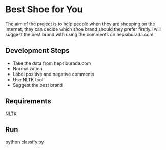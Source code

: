 # Best Shoe for You

  The aim of the project is to help people when they are shopping on the Internet, they can decide which shoe brand should they prefer firstly.I will suggest the best brand with using the comments on hepsiburada.com.
  
  
## Development Steps
  
* Take the data from hepsiburada.com
* Normalization 
* Label positive and negative comments
* Use NLTK tool
* Suggest the best brand

## Requirements 
   NLTK
## Run
   python classify.py


